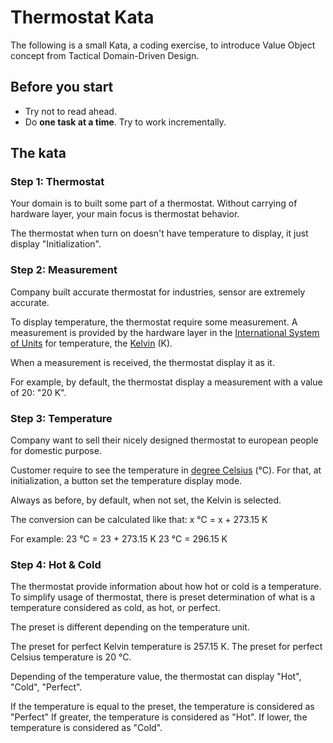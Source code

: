 # Thermostat Kata

The following is a small Kata, a coding exercise, to introduce Value Object concept from Tactical Domain-Driven Design.

## Before you start
* Try not to read ahead.
* Do **one task at a time**. Try to work incrementally.

## The kata

### Step 1: Thermostat

Your domain is to built some part of a thermostat.
Without carrying of hardware layer, your main focus is thermostat behavior.

The thermostat when turn on doesn't have temperature to display, it just display "Initialization".

### Step 2: Measurement

Company built accurate thermostat for industries, sensor are extremely accurate.

To display temperature, the thermostat require some measurement.
A measurement is provided by the hardware layer in the [International System of Units](https://en.wikipedia.org/wiki/International_System_of_Units) for temperature, the [Kelvin](https://en.wikipedia.org/wiki/Kelvin) (K).

When a measurement is received, the thermostat display it as it.

For example, by default, the thermostat display a measurement with a value of 20: "20 K".

### Step 3: Temperature

Company want to sell their nicely designed thermostat to european people for domestic purpose.

Customer require to see the temperature in [degree Celsius](https://en.wikipedia.org/wiki/Celsius) (°C).
For that, at initialization, a button set the temperature display mode.

Always as before, by default, when not set, the Kelvin is selected.

The conversion can be calculated like that:
x °C = x + 273.15 K

For example:
23 °C = 23 + 273.15 K
23 °C = 296.15 K

### Step 4: Hot & Cold

The thermostat provide information about how hot or cold is a temperature.
To simplify usage of thermostat, there is preset determination of what is a temperature considered as cold, as hot, or perfect.

The preset is different depending on the temperature unit.

The preset for perfect Kelvin temperature is 257.15 K.
The preset for perfect Celsius temperature is 20 °C.

Depending of the temperature value, the thermostat can display "Hot", "Cold", "Perfect".

If the temperature is equal to the preset, the temperature is considered as "Perfect"
If greater, the temperature is considered as "Hot".
If lower, the temperature is considered as "Cold".
